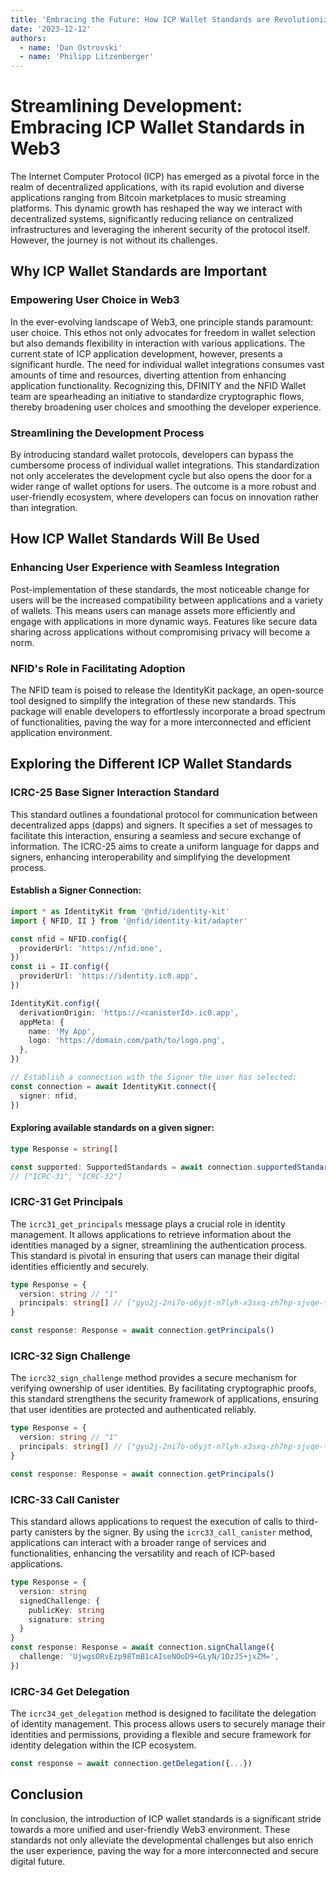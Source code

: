 ```yaml
---
title: 'Embracing the Future: How ICP Wallet Standards are Revolutionizing Web3 Applications'
date: '2023-12-12'
authors:
  - name: 'Dan Ostrovski'
  - name: 'Philipp Litzenberger'
---
```


# Streamlining Development: Embracing ICP Wallet Standards in Web3

The Internet Computer Protocol (ICP) has emerged as a pivotal force in the realm of decentralized applications, with its rapid evolution and diverse applications ranging from Bitcoin marketplaces to music streaming platforms. This dynamic growth has reshaped the way we interact with decentralized systems, significantly reducing reliance on centralized infrastructures and leveraging the inherent security of the protocol itself. However, the journey is not without its challenges.

## Why ICP Wallet Standards are Important

### Empowering User Choice in Web3

In the ever-evolving landscape of Web3, one principle stands paramount: user choice. This ethos not only advocates for freedom in wallet selection but also demands flexibility in interaction with various applications. The current state of ICP application development, however, presents a significant hurdle. The need for individual wallet integrations consumes vast amounts of time and resources, diverting attention from enhancing application functionality. Recognizing this, DFINITY and the NFID Wallet team are spearheading an initiative to standardize cryptographic flows, thereby broadening user choices and smoothing the developer experience.

### Streamlining the Development Process

By introducing standard wallet protocols, developers can bypass the cumbersome process of individual wallet integrations. This standardization not only accelerates the development cycle but also opens the door for a wider range of wallet options for users. The outcome is a more robust and user-friendly ecosystem, where developers can focus on innovation rather than integration.

## How ICP Wallet Standards Will Be Used

### Enhancing User Experience with Seamless Integration

Post-implementation of these standards, the most noticeable change for users will be the increased compatibility between applications and a variety of wallets. This means users can manage assets more efficiently and engage with applications in more dynamic ways. Features like secure data sharing across applications without compromising privacy will become a norm.

### NFID's Role in Facilitating Adoption

The NFID team is poised to release the IdentityKit package, an open-source tool designed to simplify the integration of these new standards. This package will enable developers to effortlessly incorporate a broad spectrum of functionalities, paving the way for a more interconnected and efficient application environment.

## Exploring the Different ICP Wallet Standards

### ICRC-25 Base Signer Interaction Standard

This standard outlines a foundational protocol for communication between decentralized apps (dapps) and signers. It specifies a set of messages to facilitate this interaction, ensuring a seamless and secure exchange of information. The ICRC-25 aims to create a uniform language for dapps and signers, enhancing interoperability and simplifying the development process.

#### Establish a Signer Connection:

```typescript
import * as IdentityKit from '@nfid/identity-kit'
import { NFID, II } from '@nfid/identity-kit/adapter'

const nfid = NFID.config({
  providerUrl: 'https://nfid.one',
})
const ii = II.config({
  providerUrl: 'https://identity.ic0.app',
})

IdentityKit.config({
  derivationOrigin: 'https://<canisterId>.ic0.app',
  appMeta: {
    name: 'My App',
    logo: 'https://domain.com/path/to/logo.png',
  },
})

// Establish a connection with the Signer the user has selected:
const connection = await IdentityKit.connect({
  signer: nfid,
})
```

#### Exploring available standards on a given signer:

```typescript
type Response = string[]

const supported: SupportedStandards = await connection.supportedStandards()
// ["ICRC-31", "ICRC-32"]
```

### ICRC-31 Get Principals

The `icrc31_get_principals` message plays a crucial role in identity management. It allows applications to retrieve information about the identities managed by a signer, streamlining the authentication process. This standard is pivotal in ensuring that users can manage their digital identities efficiently and securely.

```typescript
type Response = {
  version: string // "1"
  principals: string[] // ["gyu2j-2ni7o-o6yjt-n7lyh-x3sxq-zh7hp-sjvqe-t7oul-4eehb-2gvtt-Jae"]
}

const response: Response = await connection.getPrincipals()
```

### ICRC-32 Sign Challenge

The `icrc32_sign_challenge` method provides a secure mechanism for verifying ownership of user identities. By facilitating cryptographic proofs, this standard strengthens the security framework of applications, ensuring that user identities are protected and authenticated reliably.

```typescript
type Response = {
  version: string // "1"
  principals: string[] // ["gyu2j-2ni7o-o6yjt-n7lyh-x3sxq-zh7hp-sjvqe-t7oul-4eehb-2gvtt-Jae"]
}

const response: Response = await connection.getPrincipals()
```

### ICRC-33 Call Canister

This standard allows applications to request the execution of calls to third-party canisters by the signer. By using the `icrc33_call_canister` method, applications can interact with a broader range of services and functionalities, enhancing the versatility and reach of ICP-based applications.

```typescript
type Response = {
  version: string
  signedChallenge: {
    publicKey: string
    signature: string
  }
}
const response: Response = await connection.signChallange({
  challenge: 'UjwgsORvEzp98TmB1cAIseNOoD9+GLyN/1DzJ5+jxZM=',
})
```

### ICRC-34 Get Delegation

The `icrc34_get_delegation` method is designed to facilitate the delegation of identity management. This process allows users to securely manage their identities and permissions, providing a flexible and secure framework for identity delegation within the ICP ecosystem.

```typescript
const response = await connection.getDelegation({...})
```

## Conclusion

In conclusion, the introduction of ICP wallet standards is a significant stride towards a more unified and user-friendly Web3 environment. These standards not only alleviate the developmental challenges but also enrich the user experience, paving the way for a more interconnected and secure digital future.
